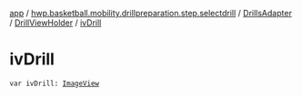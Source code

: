 [app](../../../index.md) / [hwp.basketball.mobility.drillpreparation.step.selectdrill](../../index.md) / [DrillsAdapter](../index.md) / [DrillViewHolder](index.md) / [ivDrill](.)

# ivDrill

`var ivDrill: `[`ImageView`](https://developer.android.com/reference/android/widget/ImageView.html)